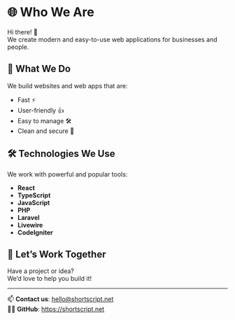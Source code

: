 # 🌐 Who We Are

Hi there! 👋  
We create modern and easy-to-use web applications for businesses and people.  

## 🚀 What We Do

We build websites and web apps that are:

- Fast ⚡
- User-friendly 👍
- Easy to manage 🛠️
- Clean and secure 🔐

## 🛠️ Technologies We Use

We work with powerful and popular tools:

- **React**
- **TypeScript**
- **JavaScript**
- **PHP**
- **Laravel**
- **Livewire**
- **CodeIgniter**

## 🤝 Let’s Work Together

Have a project or idea?  
We’d love to help you build it!

---

📫 **Contact us**: hello@shortscript.net  
🧑‍💻 **GitHub**: https://shortscript.net
